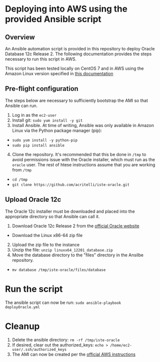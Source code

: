 # Deploying into AWS using the provided Ansible script

## Overview

An Ansible automation script is provided in this repository to deploy Oracle Database 12c Release 2. The following documentation provides the steps necessary to run this script in AWS.

This script has been tested locally on CentOS 7 and in AWS using the Amazon Linux version specified in [this documentation](./create_instance.md)

## Pre-flight configuration

The steps below are necessary to sufficiently bootstrap the AMI so that Ansible can run.

1. Log in as the `ec2-user`
2. Install git: `sudo yum install -y git`
3. Install Ansible. At time of writing, Ansible was only available in Amazon Linux via the Python package manager (pip): 
  * `sudo yum install -y python-pip`
  * `sudo pip install ansible`
4. Clone the repository. It's recommended that this be done in `/tmp` to avoid permissions issue with the Oracle installer, which must run as the `oracle` user. The rest of htese instructions assume that you are working from `/tmp`
  * `cd /tmp`
  * `git clone https://github.com/acritelli/iste-oracle.git`

## Upload Oracle 12c

The Oracle 12c installer must be downloaded and placed into the appropriate directory so that Ansible can call it.

1. Download Oracle 12c Release 2 from the [official Oracle website](https://www.oracle.com/technetwork/database/enterprise-edition/downloads/index.html)
  * Download the Linux x86-64 zip file
2. Upload the zip file to the instance
3. Unzip the file: `unzip linuxx64_12201_database.zip`
4. Move the database directory to the "files" directory in the Ansilbe repository.
  * `mv database /tmp/iste-oracle/files/database`

# Run the script

The ansible script can now be run: `sudo ansible-playbook deployOracle.yml`

# Cleanup

1. Delete the ansible directory: `rm -rf /tmp/iste-oracle`
2. If desired, clear out the authorized_keys: `echo > /home/ec2-user/.ssh/authorized_keys`
3. The AMI can now be created per the [official AWS instructions](https://docs.aws.amazon.com/AWSEC2/latest/WindowsGuide/Creating_EBSbacked_WinAMI.html)